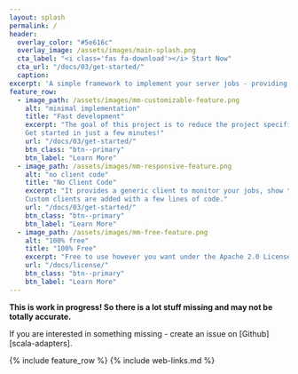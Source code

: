 ```yaml
---
layout: splash
permalink: /
header:
  overlay_color: "#5e616c"
  overlay_image: /assets/images/main-splash.png
  cta_label: "<i class='fas fa-download'></i> Start Now"
  cta_url: "/docs/03/get-started/"
  caption:
excerpt: 'A simple framework to implement your server jobs - providing a standard UI-client to monitor and test them.<br /> <small><a href="https://github.com/pme123/scala-adapters/releases/tag/1.0.5">Latest release 1.0.5</a></small><br /><br /> {::nomarkdown}<iframe style="display: inline-block;" src="https://ghbtns.com/github-btn.html?user=pme123&repo=scala-adapters&type=star&count=true&size=large" frameborder="0" scrolling="0" width="160px" height="30px"></iframe> <iframe style="display: inline-block;" src="https://ghbtns.com/github-btn.html?user=pme123&repo=scala-adapters&type=fork&count=true&size=large" frameborder="0" scrolling="0" width="158px" height="30px"></iframe>{:/nomarkdown}'
feature_row:
  - image_path: /assets/images/mm-customizable-feature.png
    alt: "minimal implementation"
    title: "Fast development"
    excerpt: "The goal of this project is to reduce the project specific code as much as possible.
    Get started in just a few minutes!"
    url: "/docs/03/get-started/"
    btn_class: "btn--primary"
    btn_label: "Learn More"
  - image_path: /assets/images/mm-responsive-feature.png
    alt: "no client code"
    title: "No Client Code"
    excerpt: "It provides a generic client to monitor your jobs, show the results, all registered clients etc. 
    Custom clients are added with a few lines of code."
    url: "/docs/03/get-started/"
    btn_class: "btn--primary"
    btn_label: "Learn More"
  - image_path: /assets/images/mm-free-feature.png
    alt: "100% free"
    title: "100% Free"
    excerpt: "Free to use however you want under the Apache 2.0 License. Clone it, fork it, customize it, whatever!"
    url: "/docs/license/"
    btn_class: "btn--primary"
    btn_label: "Learn More"
---
```


**This is work in progress! So there is a lot stuff missing and may not be totally accurate.**

If you are interested in something missing - create an issue on [Github][scala-adapters].

{% include feature_row %}
{% include web-links.md %}


